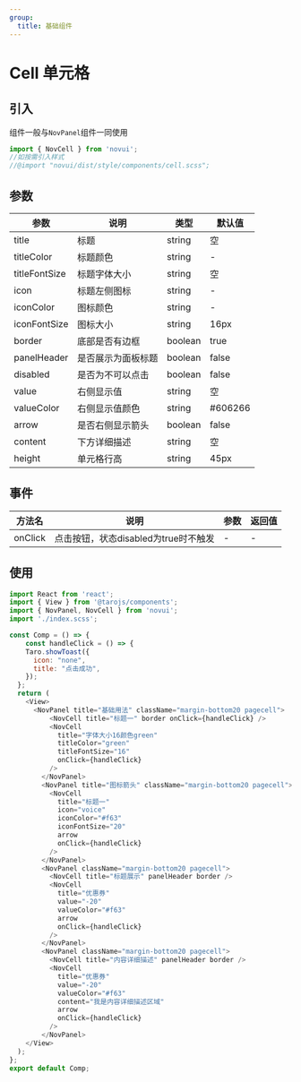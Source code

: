 ```yaml
---
group:
  title: 基础组件
---
```


# Cell 单元格

## 引入

组件一般与`NovPanel`组件一同使用

```js
import { NovCell } from 'novui';
//如按需引入样式
//@import "novui/dist/style/components/cell.scss";
```


## 参数

| 参数          | 说明               | 类型    | 默认值  |
| ------------- | ------------------ | ------- | ------- |
| title         | 标题               | string  | 空      |
| titleColor    | 标题颜色           | string  | -       |
| titleFontSize | 标题字体大小       | string  | 空      |
| icon          | 标题左侧图标       | string  | -       |
| iconColor     | 图标颜色           | string  | -       |
| iconFontSize  | 图标大小           | string  | 16px    |
| border        | 底部是否有边框     | boolean | true    |
| panelHeader   | 是否展示为面板标题 | boolean | false   |
| disabled      | 是否为不可以点击   | boolean | false   |
| value         | 右侧显示值         | string  | 空      |
| valueColor    | 右侧显示值颜色     | string  | #606266 |
| arrow         | 是否右侧显示箭头   | boolean | false   |
| content       | 下方详细描述       | string  | 空      |
| height        | 单元格行高         | string  | 45px    |

## 事件
| 方法名  | 说明                                 | 参数 | 返回值 |
| ------- | ------------------------------------ | ---- | ------ |
| onClick | 点击按钮，状态disabled为true时不触发 | -    | -      |


## 使用

```js
import React from 'react';
import { View } from '@tarojs/components';
import { NovPanel, NovCell } from 'novui';
import './index.scss';

const Comp = () => {
    const handleClick = () => {
    Taro.showToast({
      icon: "none",
      title: "点击成功",
    });
  };
  return (
    <View>
      <NovPanel title="基础用法" className="margin-bottom20 pagecell">
          <NovCell title="标题一" border onClick={handleClick} />
          <NovCell
            title="字体大小16颜色green"
            titleColor="green"
            titleFontSize="16"
            onClick={handleClick}
          />
        </NovPanel>
        <NovPanel title="图标箭头" className="margin-bottom20 pagecell">
          <NovCell
            title="标题一"
            icon="voice"
            iconColor="#f63"
            iconFontSize="20"
            arrow
            onClick={handleClick}
          />
        </NovPanel>
        <NovPanel className="margin-bottom20 pagecell">
          <NovCell title="标题展示" panelHeader border />
          <NovCell
            title="优惠券"
            value="-20"
            valueColor="#f63"
            arrow
            onClick={handleClick}
          />
        </NovPanel>
        <NovPanel className="margin-bottom20 pagecell">
          <NovCell title="内容详细描述" panelHeader border />
          <NovCell
            title="优惠券"
            value="-20"
            valueColor="#f63"
            content="我是内容详细描述区域"
            arrow
            onClick={handleClick}
          />
        </NovPanel>
    </View>
  );
};
export default Comp;
```


